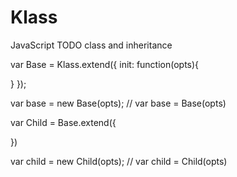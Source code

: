 # Klass
JavaScript TODO class and inheritance

var Base = Klass.extend({
  init: function(opts){
    
  }
});

var base = new Base(opts); // var base = Base(opts)

var Child = Base.extend({
  
})

var child = new Child(opts); // var child = Child(opts)
